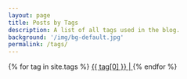 ```yaml
---
layout: page
title: Posts by Tags
description: A list of all tags used in the blog.
background: '/img/bg-default.jpg'
permalink: /tags/
---
```

<p>
    {% for tag in site.tags %}
    <!-- Here's a hack to generate a "tag cloud" where the size of
    the word is directly proportional to the number of posts with
    that tag. -->
    <a href="/tags/{{ tag[0] }}/" 
    style="font-size: {{ tag[1] | size | times: 4 | plus: 10 }}px">
        {{ tag[0] }} | 
    </a>
    {% endfor %}
</p>
